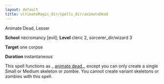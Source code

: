 ```yaml
---
layout: default
title: ultimateMagic_dir/spells_dir/animateDead
---
```

Animate Dead, Lesser

**School** necromancy [evil]; **Level** cleric 2, sorcerer_dir/wizard 3

**Target** one corpse

**Duration** instantaneous

This spell functions as _ [animate dead](../../spells_dir/animateDead#_animate-dead)_, except you can only create a single Small or Medium skeleton or zombie. You cannot create variant skeletons or zombies with this spell.

